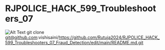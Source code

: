 # RJPOLICE_HACK_599_Troubleshooters_07

![Alt Text](UI-Image.png)
git clone git@github.com:vishisaini/https://github.com/Rutuja2024/RJPOLICE_HACK_599_Troubleshooters_07_Fraud_Detection/edit/main/README.md.git
